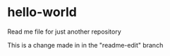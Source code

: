 # hello-world
Read me file for just another repository

This is a change made in in the "readme-edit" branch
